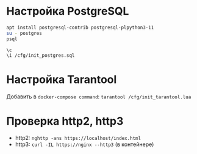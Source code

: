 # Настройка PostgreSQL

```bash
apt install postgresql-contrib postgresql-plpython3-11
su - postgres
psql
```

```
\c 
\i /cfg/init_postgres.sql
```

# Настройка Tarantool

Добавить в ``docker-compose command``: ``tarantool /cfg/init_tarantool.lua``


# Проверка http2, http3

* http2: `nghttp -ans https://localhost/index.html`
* http3: `curl -IL https://nginx --http3` (в контейнере)
